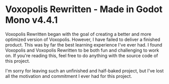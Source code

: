 # Voxopolis Rewritten - Made in Godot Mono v4.4.1
Voxopolis Rewritten began with the goal of creating a better and more optimized version of Voxopolis. However, I have failed to deliver a finished product. This was by far the best learning experience I've ever had. I found Voxopolis and Voxopolis Rewritten to be both fun and challenging to work on. If you're reading this, feel free to do anything with the source code of this project.

I'm sorry for leaving such an unfinished and half-baked project, but I've lost all the motivation and commitment I ever had for this project.
